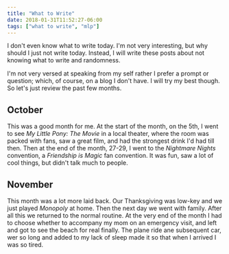 ```yaml
---
title: "What to Write"
date: 2018-01-31T11:52:27-06:00
tags: ["what to write", "mlp"]
---
```


I don't even know what to write today. I'm not very interesting, but why should I just not write today.
Instead, I will write these posts about not knowing what to write and randomness.

I'm not very versed at speaking from my self rather I prefer a prompt or question;
which, of course, on a blog I don't have. I will try my best though.
So let's just review the past few months.

## October

This was a good month for me. At the start of the month, on the 5th, I went to see *My Little Pony: The Movie* in a local theater, where the room was packed with fans, saw a great film, and had the strongest drink I'd had till then.
Then at the end of the month, 27-29, I went to the *Nightmare Nights* convention, a *Friendship is Magic* fan convention. It was fun, saw a lot of cool things, but didn't talk much to people.

## November

This month was a lot more laid back. Our Thanksgiving was low-key and we just played *Monopoly* at home. Then the next day we went with family.
After all this we returned to the normal routine. At the very end of the month I had to choose whether to accompany my mom on an emergency visit, and left and got to see the beach for real finally.
The plane ride ane subsequent car, wer so long and added to my lack of sleep made it so that when I arrived I was so tired.
